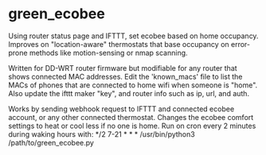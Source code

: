 # green_ecobee
Using router status page and IFTTT, set ecobee based on home occupancy.
Improves on "location-aware" thermostats that base occupancy on error-prone methods like motion-sensing or nmap scanning.

Written for DD-WRT router firmware but modifiable for any router that shows connected MAC addresses.
Edit the 'known_macs' file to list the MACs of phones that are connected to home wifi when someone is "home".
Also update the ifttt maker "key", and router info such as ip, url, and auth.

Works by sending webhook request to IFTTT and connected ecobee account, or any other connected thermostat. Changes the ecobee comfort settings to heat or cool less if no one is home. Run on cron every 2 minutes during waking hours with:
*/2 7-21 * * * /usr/bin/python3 /path/to/green_ecobee.py
